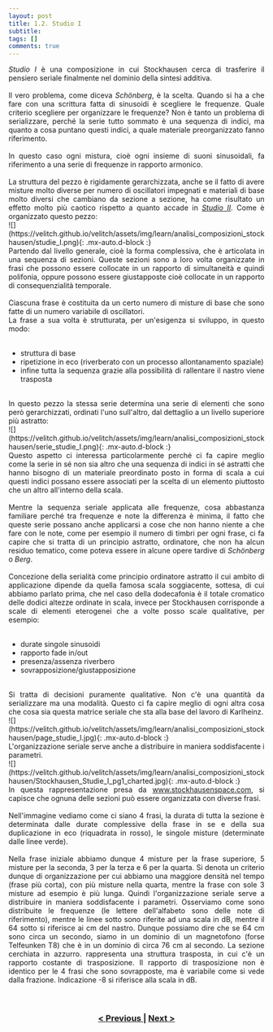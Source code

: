 ```yaml
---
layout: post
title: 1.2. Studio I
subtitle:
tags: []
comments: true
---
```


<div style="text-align:justify;">
<i>Studio I</i> è una composizione in cui Stockhausen cerca di trasferire il pensiero seriale finalmente nel
dominio della sintesi additiva.
<br>
<br>
Il vero problema, come diceva <i>Schönberg</i>, è la scelta. Quando si ha a che fare con una scrittura fatta
di sinusoidi è scegliere le frequenze. Quale criterio scegliere per organizzare le frequenze? Non è
tanto un problema di serializzare, perché la serie tutto sommato è una sequenza di indici, ma quanto
a cosa puntano questi indici, a quale materiale preorganizzato fanno riferimento.
<br>
<br>
In questo caso ogni mistura, cioè ogni insieme di suoni sinusoidali, fa riferimento a una serie di
frequenze in rapporto armonico.
<br>
<br>
La struttura del pezzo è rigidamente gerarchizzata, anche se il fatto di avere misture molto diverse
per numero di oscillatori impegnati e materiali di base molto diversi che cambiano da sezione a
sezione, ha come risultato un effetto molto più caotico rispetto a quanto accade in <a href="https://velitch.github.io/velitch/2021-11-02-01_03_studio_ii/"><i>Studio II</i></a>.
Come è organizzato questo pezzo:
</div>
![](https://velitch.github.io/velitch/assets/img/learn/analisi_composizioni_stockhausen/studie_I.png){: .mx-auto.d-block :}
<div style="text-align:justify;">
Partendo dal livello generale, cioè la forma complessiva, che è articolata in una sequenza di sezioni.
Queste sezioni sono a loro volta organizzate in frasi che possono essere collocate in un rapporto di
simultaneità e quindi polifonia, oppure possono essere giustapposte cioè collocate in un rapporto di
consequenzialità temporale.
<br>
<br>
Ciascuna frase è costituita da un certo numero di misture di base che sono fatte di un numero
variabile di oscillatori.
<br>
La frase a sua volta è strutturata, per un'esigenza si sviluppo, in questo modo:
<br>
<br>
<ul>
  <li>struttura di base</li>
  <li>ripetizione in eco (riverberato con un processo allontanamento spaziale)</li>
  <li>infine tutta la sequenza grazie alla possibilità di rallentare il nastro viene trasposta</li>
</ul>
<br>
In questo pezzo la stessa serie determina una serie di elementi che sono però gerarchizzati, ordinati
l'uno sull'altro, dal dettaglio a un livello superiore più astratto:
</div>
![](https://velitch.github.io/velitch/assets/img/learn/analisi_composizioni_stockhausen/serie_studie_I.png){: .mx-auto.d-block :}
<div style="text-align:justify;">
Questo aspetto ci interessa particolarmente perché ci fa capire meglio come la serie in sé non sia
altro che una sequenza di indici in sé astratti che hanno bisogno di un materiale preordinato posto in
forma di scala a cui questi indici possano essere associati per la scelta di un elemento piuttosto che
un altro all'interno della scala.
<br>
<br>
Mentre la sequenza seriale applicata alle frequenze, cosa abbastanza familiare perché tra frequenze
e note la differenza è minima, il fatto che queste serie possano anche applicarsi a cose che non
hanno niente a che fare con le note, come per esempio il numero di timbri per ogni frase, ci fa
capire che si tratta di un principio astratto, ordinatore, che non ha alcun residuo tematico, come
poteva essere in alcune opere tardive di <i>Schönberg</i> o <i>Berg</i>.
<br>
<br>
Concezione della serialità come principio ordinatore astratto il cui ambito di applicazione dipende
da quella famosa scala soggiacente, sottesa, di cui abbiamo parlato prima, che nel caso della
dodecafonia è il totale cromatico delle dodici altezze ordinate in scala, invece per Stockhausen
corrisponde a scale di elementi eterogenei che a volte posso scale qualitative, per esempio:
<br>
<br>
<ul>
  <li>durate singole sinusoidi</li>
  <li>rapporto fade in/out</li>
  <li>presenza/assenza riverbero</li>
  <li>sovrapposizione/giustapposizione</li>
</ul>
<br>
Si tratta di decisioni puramente qualitative. Non c'è una quantità da serializzare ma una modalità.
Questo ci fa capire meglio di ogni altra cosa che cosa sia questa matrice seriale che sta alla base del
lavoro di Karlheinz.
</div>
![](https://velitch.github.io/velitch/assets/img/learn/analisi_composizioni_stockhausen/page_studie_I.jpg){: .mx-auto.d-block :}
<div style="text-align:justify;">
L'organizzazione seriale serve anche a distribuire in maniera soddisfacente i parametri.
</div>
![](https://velitch.github.io/velitch/assets/img/learn/analisi_composizioni_stockhausen/Stockhausen_Studie_I_pg1_charted.jpg){: .mx-auto.d-block :}
<div style="text-align:justify;">
In questa rappresentazione presa da <a href="http://stockhausenspace.blogspot.com">www.stockhausenspace.com</a>, si capisce che ognuna delle
sezioni può essere organizzata con diverse frasi.
<br>
<br>
Nell'immagine vediamo come ci siano 4 frasi, la durata di tutta la sezione è determinata dalle durate
complessive della frase in se e della sua duplicazione in eco (riquadrata in rosso), le singole
misture (determinate dalle linee verde).
<br>
<br>
Nella frase iniziale abbiamo dunque 4 misture per la frase superiore, 5 misture per la seconda, 3 per
la terza e 6 per la quarta. Si denota un criterio dunque di organizzazione per cui abbiamo una
maggiore densità nel tempo (frase più corta), con più misture nella quarta, mentre la frase con sole 3
misture ad esempio è più lunga. Quindi l'organizzazione seriale serve a distribuire in maniera
soddisfacente i parametri. Osserviamo come sono distribuite le frequenze (le lettere dell'alfabeto
sono delle note di riferimento), mentre le linee sotto sono riferite ad una scala in dB, mentre il 64
sotto si riferisce ai cm del nastro. Dunque possiamo dire che se 64 cm sono circa un secondo, siamo
in un dominio di un magnetofono (forse Telfeunken T8) che è in un dominio di circa 76 cm al
secondo. La sezione cerchiata in azzurro. rappresenta una struttura trasposta, in cui c'è un rapporto
costante di trasposizione. Il rapporto di trasposizione non è identico per le 4 frasi che sono
sovrapposte, ma è variabile come si vede dalla frazione. Indicazione -8 si riferisce alla scala in dB.
</div>
<br>
<br>
<h3 style="text-align:center">
<a href="https://velitch.github.io/velitch/2021-11-02-01_01_etude/">< Previous </a>
|
<a href="https://velitch.github.io/velitch/2021-11-02-01_03_studio_ii/">Next ></a>
</h3>
